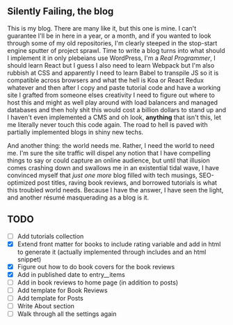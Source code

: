 ## Silently Failing, the blog
This is my blog. There are many like it, but this one is mine. I can't guarantee I'll be in here in a year, or a month, and if you wanted to look through some of my old repositories, I'm clearly steeped in the stop-start engine sputter of project sprawl. Time to write a blog turns into what should I implement it in only plebeians use WordPress, I'm a *Real Programmer*, I should learn React but I guess I also need to learn Webpack but I'm also rubbish at CSS and apparently I need to learn Babel to transpile JS so it is compatible across browsers and what the hell is Koa or React Redux whatever and then after I copy and paste tutorial code and have a working site I grafted from someone elses creativity I need to figure out where to host this and might as well play around with load balancers and managed databases and then holy shit this would cost a billion dollars to stand up and I haven't even implemented a CMS and oh look, **anything** that isn't this, let me literally never touch this code again. The road to hell is paved with partially implemented blogs in shiny new techs.

And another thing: the world needs me. Rather, I need the world to need me. I'm sure the site traffic will dispel any notion that I have compelling things to say or could capture an online audience, but until that illusion comes crashing down and swallows me in an existential tidal wave, I have convinced myself that *just one more* blog filled with tech musings, SEO-optimized post titles, raving book reviews, and borrowed tutorials is what this troubled world needs. Because I have the answer, I have seen the light, and another résumé masquerading as a blog is it.

## TODO
- [ ] Add tutorials collection
- [x] Extend front matter for books to include rating variable and add in html to generate it (actually implemented through includes and an html snippet)
- [x] Figure out how to do book covers for the book reviews
- [x] Add in published date to entry__items
- [ ] Add in book reviews to home page (in addition to posts)
- [ ] Add template for Book Reviews
- [ ] Add template for Posts
- [ ] Write About section
- [ ] Walk through all the settings again
